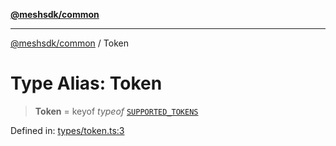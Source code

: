 [**@meshsdk/common**](../README.md)

***

[@meshsdk/common](../globals.md) / Token

# Type Alias: Token

> **Token** = keyof *typeof* [`SUPPORTED_TOKENS`](../variables/SUPPORTED_TOKENS.md)

Defined in: [types/token.ts:3](https://github.com/MeshJS/mesh/blob/1abde1553cbd7cf2cf4e40197fc0de9e4a7d0f49/packages/mesh-common/src/types/token.ts#L3)
